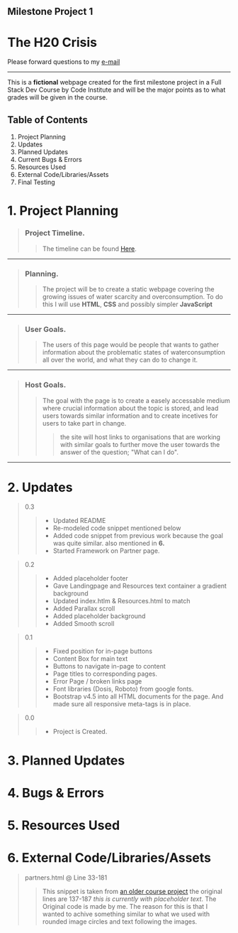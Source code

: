 ## Milestone Project 1

# The H20 Crisis

Please forward questions to my [e-mail](patrik.svahnstrom@gmail.com)

<hr>
This is a <strong>fictional</strong> webpage created for the first milestone project in a Full Stack Dev Course by Code Institute and will be the major points as to what grades will be given in the course.

## Table of Contents

1. Project Planning
2. Updates
3. Planned Updates
4. Current Bugs & Errors
5. Resources Used
6. External Code/Libraries/Assets
7. Final Testing



# 1. Project Planning
> ### Project Timeline.
>> The timeline can be found [Here](https://patrik-svahnstrm-team-1.monday.com/boards/879556521). 

<hr>

> ### Planning.
>> The project will be to create a static webpage covering the growing issues of water scarcity and overconsumption. To do this I will use **HTML**, **CSS** and possibly simpler **JavaScript**
<hr>

> ### User Goals.
>> The users of this page would be people that wants to gather information about the problematic states of waterconsumption all over the world, and what they can do to change it.
<hr>

> ### Host Goals.
>> The goal with the page is to create a easely accessable medium where crucial information about the topic is stored, and lead users towards similar information and to create incetives for users to take part in change.
>>> the site will host links to organisations that are working with similar goals to further move the user towards the answer of the question; "What can I do".
<hr>

# 2. Updates

> 0.3
>> * Updated README
>> * Re-modeled code snippet mentioned below
>> * Added code snippet from previous work because the goal was quite similar. also mentioned in <strong>6.</strong>
>> * Started Framework on Partner page.

> 0.2
>> * Added placeholder footer
>> * Gave Landingpage and Resources text container a gradient background
>> * Updated index.htlm & Resources.html to match
>> * Added Parallax scroll
>> * Added placeholder background
>> * Added Smooth scroll

> 0.1
>> * Fixed position for in-page buttons
>> * Content Box for main text
>> * Buttons to navigate in-page to content
>> * Page titles to corresponding pages.
>> * Error Page / broken links page 
>> * Font libraries (Dosis, Roboto) from google fonts.
>> * Bootstrap v4.5 into all HTML documents for the page. And made sure all responsive meta-tags is in place.

> 0.0
>> * Project is Created.

# 3. Planned Updates

# 4. Bugs & Errors

# 5. Resources Used

# 6. External Code/Libraries/Assets
> partners.html @ Line 33-181
>> This snippet is taken from [an older course project](https://github.com/Daffie95/bootstrap-intro/blob/master/index.html) the original lines are 137-187 *this is currently with placeholder text*.
>> The Original code is made by me. The reason for this is that I wanted to achive something similar to what we used with rounded image circles and text following the images.